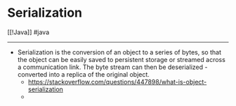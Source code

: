 # Serialization
[[!Java]]
#java 

---

- Serialization is the conversion of an object to a series of bytes, so that the object can be easily saved to persistent storage or streamed across a communication link. The byte stream can then be deserialized - converted into a replica of the original object.
	- https://stackoverflow.com/questions/447898/what-is-object-serialization
	- 
